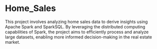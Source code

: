 # Home_Sales
This project involves analyzing home sales data to derive insights using Apache Spark and SparkSQL. By leveraging the distributed computing capabilities of Spark, the project aims to efficiently process and analyze large datasets, enabling more informed decision-making in the real estate market.
